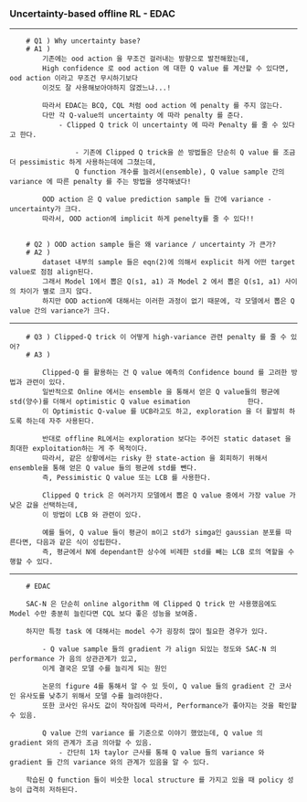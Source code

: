 ### Uncertainty-based offline RL - EDAC 

---
    
        # Q1 ) Why uncertainty base? 
        # A1 ) 
            기존에는 ood action 을 무조건 걸러내는 방향으로 발전해왔는데, 
            High confidence 로 ood action 에 대한 Q value 를 계산할 수 있다면, ood action 이라고 무조건 무시하기보다
            이것도 잘 사용해보아야하지 않겠느냐...!
        
            따라서 EDAC는 BCQ, CQL 처럼 ood action 에 penalty 를 주지 않는다.
            다만 각 Q-value의 uncertainty 에 따라 penalty 를 준다.
                - Clipped Q trick 이 uncertainty 에 따라 Penalty 를 줄 수 있다고 한다.
                
                    - 기존에 Clipped Q trick을 쓴 방법들은 단순히 Q value 를 조금 더 pessimistic 하게 사용하는데에 그쳤는데, 
                    Q function 개수를 늘려서(ensemble), Q value sample 간의 variance 에 따른 penalty 를 주는 방법을 생각해냈다!
                
            OOD action 은 Q value prediction sample 들 간에 variance - uncertainty가 크다.
            따라서, OOD action에 implicit 하게 penelty를 줄 수 있다!!

    
        # Q2 ) OOD action sample 들은 왜 variance / uncertainty 가 큰가?
        # A2 ) 
            dataset 내부의 sample 들은 eqn(2)에 의해서 explicit 하게 어떤 target value로 점점 align된다.
            그래서 Model 1에서 뽑은 Q(s1, a1) 과 Model 2 에서 뽑은 Q(s1, a1) 사이의 차이가 별로 크지 않다.
            하지만 OOD action에 대해서는 이러한 과정이 없기 때문에, 각 모델에서 뽑은 Q value 간의 variance가 크다. 
            

---

        # Q3 ) Clipped-Q trick 이 어떻게 high-variance 관련 penalty 를 줄 수 있어?
        # A3 ) 

            Clipped-Q 를 활용하는 건 Q value 예측의 Confidence bound 를 고려한 방법과 관련이 있다. 
            일반적으로 Online 에서는 ensemble 을 통해서 얻은 Q value들의 평균에 std(양수)를 더해서 optimistic Q value esimation              한다. 
            이 Optimistic Q-value 를 UCB라고도 하고, exploration 을 더 활발히 하도록 하는데 자주 사용된다. 

            반대로 offline RL에서는 exploration 보다는 주어진 static dataset 을 최대한 exploitation하는 게 주 목적이다. 
            따라서, 같은 상황에서는 risky 한 state-action 을 회피하기 위해서 ensemble을 통해 얻은 Q value 들의 평균에 std를 뺀다.
            즉, Pessimistic Q value 또는 LCB 를 사용한다. 

            Clipped Q trick 은 여러가지 모델에서 뽑은 Q value 중에서 가장 value 가 낮은 값을 선택하는데,
            이 방법이 LCB 와 관련이 있다.

            예를 들어, Q value 들이 평균이 m이고 std가 simga인 gaussian 분포를 따른다면, 다음과 같은 식이 성립한다.
            즉, 평균에서 N에 dependant한 상수에 비례한 std를 빼는 LCB 로의 역할을 수행할 수 있다.
                        
            

---
    
        # EDAC

        SAC-N 은 단순히 online algorithm 에 Clipped Q trick 만 사용했음에도 Model 수만 충분히 늘린다면 CQL 보다 좋은 성능을 보여줌.

        하지만 특정 task 에 대해서는 model 수가 굉장히 많이 필요한 경우가 있다.
        
            - Q value sample 들의 gradient 가 align 되있는 정도와 SAC-N 의 performance 가 음의 상관관계가 있고, 
            이게 결국은 모델 수를 늘리게 되는 원인
        
            논문의 figure 4를 통해서 알 수 있 듯이, Q value 들의 gradient 간 코사인 유사도를 낮추기 위해서 모델 수를 늘려야한다.     
            또한 코사인 유사도 값이 작아짐에 따라서, Performance가 좋아지는 것을 확인할 수 있음.

            Q value 간의 variance 를 기준으로 이야기 했었는데, Q value 의 gradient 와의 관계가 조금 의아할 수 있음.
                - 간단히 1차 taylor 근사를 통해 Q value 들의 variance 와 gradient 들 간의 variance 와의 관계가 있음을 알 수 있다.
    
        학습된 Q function 들이 비슷한 local structure 를 가지고 있을 때 policy 성능이 급격히 저하된다.


        
    


